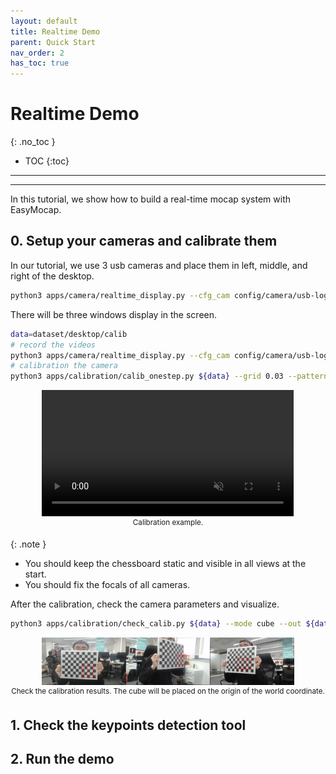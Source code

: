 ```yaml
---
layout: default
title: Realtime Demo
parent: Quick Start
nav_order: 2
has_toc: true
---
```


# Realtime Demo
{: .no_toc }

- TOC
{:toc}
---
****
In this tutorial, we show how to build a real-time mocap system with EasyMocap.

## 0. Setup your cameras and calibrate them

In our tutorial, we use 3 usb cameras and place them in left, middle, and right of the desktop.

```bash
python3 apps/camera/realtime_display.py --cfg_cam config/camera/usb-logitech.yml --display
```

There will be three windows display in the screen.

```bash
data=dataset/desktop/calib
# record the videos
python3 apps/camera/realtime_display.py --cfg_cam config/camera/usb-logitech.yml --display --num 1800 --out ${data}
# calibration the camera
python3 apps/calibration/calib_onestep.py ${data} --grid 0.03 --pattern 11,8
```

<div align="center">
    <video width="80%" playsinline="" autoplay="autoplay" loop="loop" preload="" muted=""><source src="../videos/desktop-calib.mp4" type="video/mp4">
    </video>
    <br>
    <sup>Calibration example.</sup>
</div>

{: .note }
- You should keep the chessboard static and visible in all views at the start.
- You should fix the focals of all cameras.

After the calibration, check the camera parameters and visualize.

```bash
python3 apps/calibration/check_calib.py ${data} --mode cube --out ${data} --grid_step 0.1 --write --show
```

<div align="center">
    <img src="../images/calib/desktop_calib_cube.jpg" width="80%">
    <br>
    <sup>Check the calibration results. The cube will be placed on the origin of the world coordinate.</sup>
</div>

## 1. Check the keypoints detection tool

## 2. Run the demo


